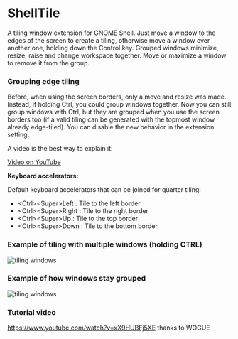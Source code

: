 # ShellTile

A tiling window extension for GNOME Shell. Just move a window to the edges of the screen to create a tiling, otherwise move a window over another one, holding down the Control key. Grouped windows minimize, resize, raise and change workspace together. Move or maximize a window to remove it from the group.

### Grouping edge tiling

Before, when using the screen borders, only a move and resize was made. Instead, if holding Ctrl, you could group windows together. Now you can still group windows with Ctrl, but they are grouped when you use the screen borders too (if a valid tiling can be generated with the topmost window already edge-tiled). You can disable the new behavior in the extension setting.

A video is the best way to explain it:

[Video on YouTube](https://www.youtube.com/watch?v=hNncF9Pc6PY)


**Keyboard accelerators:**

Default keyboard accelerators that can be joined for quarter tiling:

* &lt;Ctrl&gt;&lt;Super&gt;Left : Tile to the left border
* &lt;Ctrl&gt;&lt;Super&gt;Right : Tile to the right border
* &lt;Ctrl&gt;&lt;Super&gt;Up : Tile to the top border
* &lt;Ctrl&gt;&lt;Super&gt;Down : Tile to the bottom border

### Example of tiling with multiple windows (holding CTRL)

![tiling windows](/README/img/window_tiling.gif)

### Example of how windows stay grouped

![tiling windows](/README/img/coordinated_actions.gif)

### Tutorial video

https://www.youtube.com/watch?v=xX9HUBFj5XE
thanks to WOGUE
